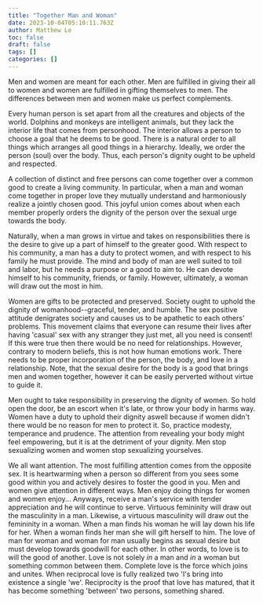 ```yaml
---
title: "Together Man and Woman"
date: 2023-10-04T05:10:11.763Z
author: Matthew Le
toc: false
draft: false
tags: []
categories: []
---
```


Men and women are meant for each other. Men are fulfilled in giving their all
to women and women are fulfilled in gifting themselves to men. 
The differences between men and women make us perfect complements. 

Every human person is set apart from all the creatures and objects of the world.
Dolphins and monkeys are intelligent animals, but they lack the interior
life that comes from personhood. The interior allows a person to choose a goal
that he deems to be good. 
There is a natural order to all things which arranges all good things in
a hierarchy. Ideally, we order the person (soul) over the body.
Thus, each person's dignity ought to be upheld and respected. 

A collection of distinct and free persons can
come together over a common good to create a living community. In particular,
when a man and woman come together in proper love they mutually understand and
harmoniously realize a jointly chosen good. This joyful union comes about when
each member properly orders the dignity of the person over the sexual urge
towards the body.

Naturally, when a man grows in virtue and takes on responsibilities there is the
desire to give up a part of himself to the greater good. With respect to his
community, a man has a duty to protect women, and with respect to his family he
must provide. The mind and body of man are well suited to toil and labor, but he
needs a purpose or a good to aim to. He can devote himself to his community,
friends, or family. However, ultimately, a woman will draw out the most in him.

Women are gifts to be protected and preserved. Society ought to uphold the
dignity of womanhood--graceful, tender, and humble. The sex positive
attitude denigrates society and causes us to be apathetic to each others'
problems. 
This movement claims that everyone can resume their lives after having 'casual'
sex with any stranger they just met, all you need is consent!
If this were true then there would be no need for
relationships. However, contrary to modern beliefs, this is not how human
emotions work. There needs to be proper incorporation of the person, the body,
and love in a relationship. Note, that the sexual desire for the body is a good that
brings men and women together, however it can be easily perverted without virtue
to guide it. 

Men ought to take responsibility in preserving the dignity of women. So hold
open the door, be an escort when it's late, or throw your body in harms way. Women 
have a duty to uphold their dignity aswell because if women didn't 
there would be no reason for men to protect it. So, practice modesty,
temperance and prudence. The attention from revealing your body might feel 
empowering, but it is at the detriment of your dignity. Men stop sexualizing 
women and women stop sexualizing yourselves. 

We all want attention. The most fulfilling attention comes from the opposite
sex. It is heartwarming when a person so different from you sees some good
within you and actively desires to foster the good in you. Men and women give 
attention in
different ways. Men enjoy doing things for women and women enjoy... Anyways,
receive a man's service with tender appreciation and he will continue to serve.
Virtuous femininity will draw out the masculinity in a man. Likewise, a virtuous
masculinity will draw out the femininity in a woman. When a man finds his woman
he will lay down his life for her. When a woman finds her man she will gift
herself to him. The love of man for woman and woman for man usually begins as 
sexual desire but must develop towards goodwill for each other. In other words,
to love
is to will the good of another. Love is not solely *in* a man and *in* a woman but
something common between them. Complete love is the force which joins and
unites. When reciprocal love is fully realized two 'I's bring into existence a
single 'we'. Reciprocity is the proof that love has matured, that it has become
something 'between' two persons, something shared. 